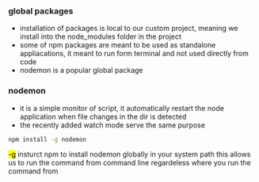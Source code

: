 ### global packages
- installation of packages is local to our custom project, meaning we install into the node_modules folder in the project
- some of npm packages are meant to be used as standalone appliacations, it meant to run form terminal and not used directly from code
- nodemon is a popular global package

### nodemon
- it is a simple monitor of script, it automatically restart the node application when file changes in the dir is detected
- the recently added watch mode serve the same purpose
```bash
npm install -g nodemon
```
<mark>-g</mark> insturct npm to install nodemon globally in your system path
this allows us to run the command from command line regardeless where you run the command from
